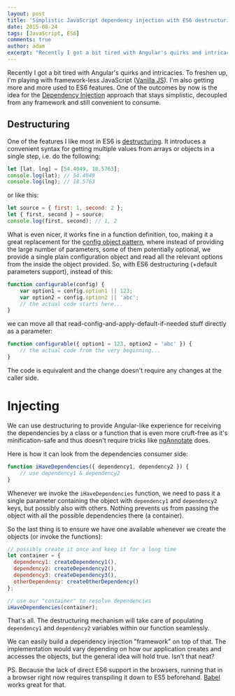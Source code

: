 ```yaml
---
layout: post
title: 'Simplistic JavaScript dependency injection with ES6 destructuring'
date: 2015-08-24
tags: [JavaScript, ES6]
comments: true
author: adam
excerpt: "Recently I got a bit tired with Angular's quirks and intricacies. To freshen up, I'm playing with framework-less JavaScript (Vanilla JS). I'm also getting more and more used to ES6 features. One of the outcomes by now is the idea for the Dependency Injection approach that stays simplistic, decoupled from any framework and still convenient to consume."
---
```


Recently I got a bit tired with Angular's quirks and intricacies. To freshen up, I'm playing with framework-less JavaScript ([Vanilla JS](http://vanilla-js.com/)). I'm also getting more and more used to ES6 features. One of the outcomes by now is the idea for the [Dependency Injection](http://www.martinfowler.com/articles/injection.html) approach that stays simplistic, decoupled from any framework and still convenient to consume.

## Destructuring

One of the features I like most in ES6 is [destructuring](http://www.2ality.com/2015/01/es6-destructuring.html). It introduces a convenient syntax for getting multiple values from arrays or objects in a single step, i.e. do the following:

```JavaScript
let [lat, lng] = [54.4049, 18.5763];
console.log(lat); // 54.4049
console.log(lng); // 18.5763
```

or like this:

```JavaScript
let source = { first: 1, second: 2 };
let { first, second } = source;
console.log(first, second); // 1, 2
```

What is even nicer, it works fine in a function definition, too, making it a great replacement for the [config object pattern](http://christianheilmann.com/2008/05/23/script-configuration/), where instead of providing the large number of parameters, some of them potentially optional, we provide a single plain configuration object and read all the relevant options from the inside the object provided. So, with ES6 destructuring (+default parameters support), instead of this:

```JavaScript
function configurable(config) {
    var option1 = config.option1 || 123;
    var option2 = config.option2 || 'abc';
    // the actual code starts here...
}
```

we can move all that read-config-and-apply-default-if-needed stuff directly as a parameter:

```JavaScript
function configurable({ option1 = 123, option2 = 'abc' }) {
    // the actual code from the very beginning...
}
```

The code is equivalent and the change doesn't require any changes at the caller side.

# Injecting

We can use destructuring to provide Angular-like experience for receiving the dependencies by a class or a function that is even more cruft-free as it's minification-safe and thus doesn't require tricks like [ngAnnotate](https://github.com/olov/ng-annotate) does. 

Here is how it can look from the dependencies consumer side:

```JavaScript
function iHaveDependencies({ dependency1, dependency2 }) {
    // use dependency1 & dependency2
}
```

Whenever we invoke the `iHaveDependencies` function, we need to pass it a single parameter containing the object with `dependency1` and `dependency2` keys, but possibly also with others. Nothing prevents us from passing the object with all the possible dependencies there (a container).

So the last thing is to ensure we have one available whenever we create the objects (or invoke the functions):

```JavaScript
// possibly create it once and keep it for a long time
let container = { 
  dependency1: createDependency1(),
  dependency2: createDependency2(),
  dependency3: createDependency3(),
  otherDependency: createOtherDependency() 
};

// use our "container" to resolve dependencies
iHaveDependencies(container);
```

That's all. The destructuring mechanism will take care of populating `dependency1` and `dependency2` variables within our function seamlessly. 

We can easily build a dependency injection "framework" on top of that. The implementation would vary depending on how our application creates and accesses the objects, but the general idea will hold true. Isn't that neat?

PS. Because the lack of direct ES6 support in the browsers, running that in a browser right now requires transpiling it down to ES5 beforehand. [Babel](https://babeljs.io/) works great for that.
